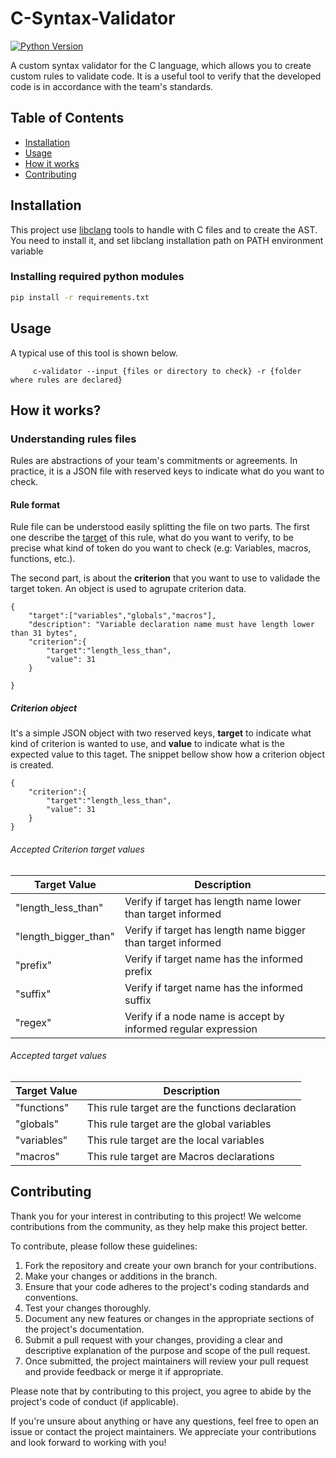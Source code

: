 # C-Syntax-Validator

[![Python Version](https://img.shields.io/badge/python-3.9%2B-blue)](https://www.python.org/downloads/)

A custom syntax validator for the C language, which allows you to create custom rules to validate code.
It is a useful tool to verify that the developed code is in accordance with the team's standards.

## Table of Contents

- [Installation](#installation)
- [Usage](#usage)
- [How it works](#how-it-works)
- [Contributing](#contributing)

## Installation

This project use [libclang](https://github.com/llvm/llvm-project/releases/) tools to handle with C files and to create the AST. You need to install it, and set libclang installation path on PATH environment variable 


### Installing required python modules

```bash
pip install -r requirements.txt
```

## Usage

A typical use of this tool is shown below.

```
     c-validator --input {files or directory to check} -r {folder where rules are declared}
```


## How it works?

### Understanding rules files

Rules are abstractions of your team's commitments or agreements. In practice, it is a JSON file with reserved keys to indicate what do you want to check.


#### Rule format

Rule file can be understood easily splitting the file on two parts. The first one describe the [target](#accepted-target-values) of this rule, what do you want to verify, to be precise what kind of token do you want to check (e.g: Variables, macros, functions, etc.).


The second part, is about the **criterion** that you want to use to validade the target token. An object is used to agrupate criterion data.

```
{
    "target":["variables","globals","macros"],
    "description": "Variable declaration name must have length lower than 31 bytes",
    "criterion":{
        "target":"length_less_than",
        "value": 31
    }

}
```


##### Criterion object

It's a simple JSON object with two reserved keys, **target** to indicate what kind of criterion is wanted to use, and **value** to indicate what is the expected value to this taget. The snippet bellow show how a criterion object is created.

```
{
    "criterion":{
        "target":"length_less_than",
        "value": 31
    }
}
```

###### Accepted Criterion target values

|   Target Value    |   Description |
|-------------------|---------------|
|"length_less_than" | Verify if target has length name lower than target informed              |
| "length_bigger_than" | Verify if target has length name bigger than target informed           |
| "prefix" |    Verify if target name has the informed prefix |
| "suffix"  |  Verify if target name has the informed suffix |
| "regex" | Verify if a node name is accept by informed regular expression|



###### Accepted target values

|   Target Value    |   Description |
|-------------------|---------------|
|  "functions"        |   This rule target are the functions declaration            |
|   "globals"        |   This rule target are the global variables                |
|   "variables"      |   This rule target are the local variables                 |
|   "macros"          |  This rule target are Macros declarations                     |


## Contributing

Thank you for your interest in contributing to this project! We welcome contributions from the community, as they help make this project better.

To contribute, please follow these guidelines:

1. Fork the repository and create your own branch for your contributions.
2. Make your changes or additions in the branch.
3. Ensure that your code adheres to the project's coding standards and conventions.
4. Test your changes thoroughly.
5. Document any new features or changes in the appropriate sections of the project's documentation.
6. Submit a pull request with your changes, providing a clear and descriptive explanation of the purpose and scope of the pull request.
7. Once submitted, the project maintainers will review your pull request and provide feedback or merge it if appropriate.

Please note that by contributing to this project, you agree to abide by the project's code of conduct (if applicable).

If you're unsure about anything or have any questions, feel free to open an issue or contact the project maintainers. We appreciate your contributions and look forward to working with you!
